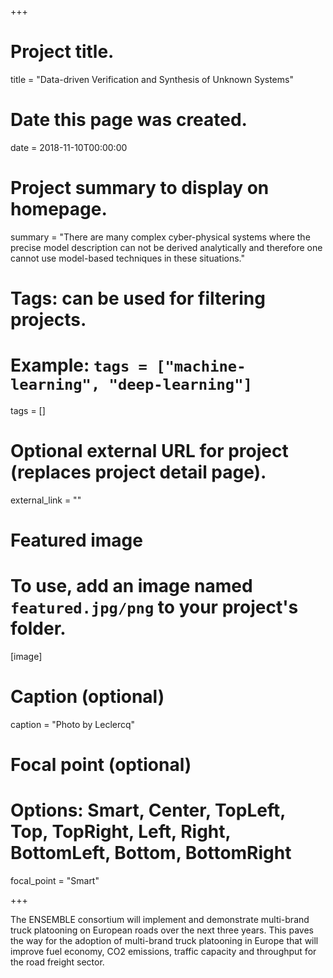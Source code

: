 +++
# Project title.
title = "Data-driven Verification and Synthesis of Unknown Systems"

# Date this page was created.
date = 2018-11-10T00:00:00

# Project summary to display on homepage.
summary = "There are many complex cyber-physical systems where the precise model description can not be derived analytically and therefore one cannot use model-based techniques in these situations."

# Tags: can be used for filtering projects.
# Example: `tags = ["machine-learning", "deep-learning"]`
tags = []

# Optional external URL for project (replaces project detail page).
external_link = ""

# Featured image
# To use, add an image named `featured.jpg/png` to your project's folder. 
[image]
  # Caption (optional)
  caption = "Photo by Leclercq"

  # Focal point (optional)
  # Options: Smart, Center, TopLeft, Top, TopRight, Left, Right, BottomLeft, Bottom, BottomRight
  focal_point = "Smart"

+++

The ENSEMBLE consortium will implement and demonstrate multi-brand truck platooning on European roads over the next three years. This paves the way for the adoption of multi-brand truck platooning in Europe that will improve fuel economy, CO2 emissions, traffic capacity and throughput for the road freight sector.

